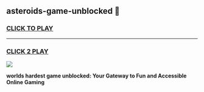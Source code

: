 
## asteroids-game-unblocked 👋
<h3>
<a href="https://premium.freeplayer.one?title=asteroids-game-unblocked&ref=14F">CLICK TO PLAY</a></h3>
<hr>

<h3>
<a href="https://premium.freeplayer.one?title=asteroids-game-unblocked&ref=14F">CLICK 2 PLAY</a>
  
</h3>

<a href="https://premium.freeplayer.one?title=asteroids-game-unblocked&ref=12F/"><img src="https://clearcache.store/games.png"></a>


**worlds hardest game unblocked: Your Gateway to Fun and Accessible Online Gaming**
